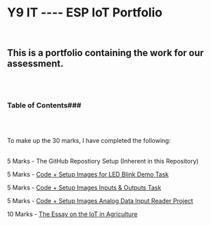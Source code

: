 # Y9 IT ----  ESP IoT Portfolio

<br>

## This is a portfolio containing the work for our assessment.

<br><br>

### Table of Contents###

<br><br>

To make up the 30 marks, I have completed the following:
<br><br>

5 Marks - The GitHub Repostiory Setup (Inherent in this Repository)

5 Marks - [Code + Setup Images for LED Blink Demo Task](Blinking%20LED%20Project/)

5 Marks - [Code + Setup Images Inputs & Outputs Task](Button%20Press%20Input%20Output/)

5 Marks - [Code + Setup Images Analog Data Input Reader Project](Analog%20Data%20Input%20Reader%20Project/)

10 Marks - [The Essay on the IoT in Agriculture](IoT%20in%20Agriculture%20Essay/)


